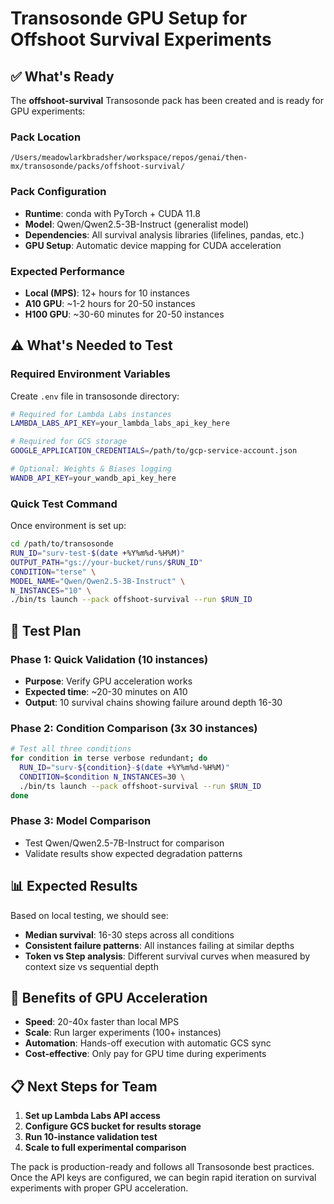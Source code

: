 # Transosonde GPU Setup for Offshoot Survival Experiments

## ✅ What's Ready

The **offshoot-survival** Transosonde pack has been created and is ready for GPU experiments:

### Pack Location
```
/Users/meadowlarkbradsher/workspace/repos/genai/then-mx/transosonde/packs/offshoot-survival/
```

### Pack Configuration
- **Runtime**: conda with PyTorch + CUDA 11.8
- **Model**: Qwen/Qwen2.5-3B-Instruct (generalist model)
- **Dependencies**: All survival analysis libraries (lifelines, pandas, etc.)
- **GPU Setup**: Automatic device mapping for CUDA acceleration

### Expected Performance
- **Local (MPS)**: 12+ hours for 10 instances
- **A10 GPU**: ~1-2 hours for 20-50 instances
- **H100 GPU**: ~30-60 minutes for 20-50 instances

## ⚠️ What's Needed to Test

### Required Environment Variables
Create `.env` file in transosonde directory:

```bash
# Required for Lambda Labs instances
LAMBDA_LABS_API_KEY=your_lambda_labs_api_key_here

# Required for GCS storage
GOOGLE_APPLICATION_CREDENTIALS=/path/to/gcp-service-account.json

# Optional: Weights & Biases logging
WANDB_API_KEY=your_wandb_api_key_here
```

### Quick Test Command
Once environment is set up:

```bash
cd /path/to/transosonde
RUN_ID="surv-test-$(date +%Y%m%d-%H%M)"
OUTPUT_PATH="gs://your-bucket/runs/$RUN_ID"
CONDITION="terse" \
MODEL_NAME="Qwen/Qwen2.5-3B-Instruct" \
N_INSTANCES="10" \
./bin/ts launch --pack offshoot-survival --run $RUN_ID
```

## 🎯 Test Plan

### Phase 1: Quick Validation (10 instances)
- **Purpose**: Verify GPU acceleration works
- **Expected time**: ~20-30 minutes on A10
- **Output**: 10 survival chains showing failure around depth 16-30

### Phase 2: Condition Comparison (3x 30 instances)
```bash
# Test all three conditions
for condition in terse verbose redundant; do
  RUN_ID="surv-${condition}-$(date +%Y%m%d-%H%M)"
  CONDITION=$condition N_INSTANCES=30 \
  ./bin/ts launch --pack offshoot-survival --run $RUN_ID
done
```

### Phase 3: Model Comparison
- Test Qwen/Qwen2.5-7B-Instruct for comparison
- Validate results show expected degradation patterns

## 📊 Expected Results

Based on local testing, we should see:
- **Median survival**: 16-30 steps across all conditions
- **Consistent failure patterns**: All instances failing at similar depths
- **Token vs Step analysis**: Different survival curves when measured by context size vs sequential depth

## 🚀 Benefits of GPU Acceleration

- **Speed**: 20-40x faster than local MPS
- **Scale**: Run larger experiments (100+ instances)
- **Automation**: Hands-off execution with automatic GCS sync
- **Cost-effective**: Only pay for GPU time during experiments

## 📋 Next Steps for Team

1. **Set up Lambda Labs API access**
2. **Configure GCS bucket for results storage**
3. **Run 10-instance validation test**
4. **Scale to full experimental comparison**

The pack is production-ready and follows all Transosonde best practices. Once the API keys are configured, we can begin rapid iteration on survival experiments with proper GPU acceleration.